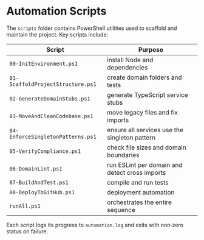 # Automation Scripts

The `scripts` folder contains PowerShell utilities used to scaffold and maintain the project. Key scripts include:

| Script | Purpose |
|-------|---------|
| `00-InitEnvironment.ps1` | install Node and dependencies |
| `01-ScaffoldProjectStructure.ps1` | create domain folders and tests |
| `02-GenerateDomainStubs.ps1` | generate TypeScript service stubs |
| `03-MoveAndCleanCodebase.ps1` | move legacy files and fix imports |
| `04-EnforceSingletonPatterns.ps1` | ensure all services use the singleton pattern |
| `05-VerifyCompliance.ps1` | check file sizes and domain boundaries |
| `06-DomainLint.ps1` | run ESLint per domain and detect cross imports |
| `07-BuildAndTest.ps1` | compile and run tests |
| `08-DeployToGitHub.ps1` | deployment automation |
| `runAll.ps1` | orchestrates the entire sequence |

Each script logs its progress to `automation.log` and exits with non‑zero status on failure.
